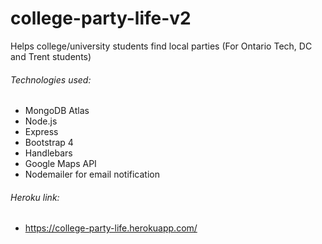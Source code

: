 # college-party-life-v2

Helps college/university students find local parties (For Ontario Tech, DC and Trent students)

###### Technologies used:

- MongoDB Atlas
- Node.js
- Express
- Bootstrap 4
- Handlebars
- Google Maps API
- Nodemailer for email notification

###### Heroku link:

- https://college-party-life.herokuapp.com/
